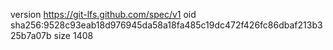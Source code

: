 version https://git-lfs.github.com/spec/v1
oid sha256:9528c93eab18d976945da58a18fa485c19dc472f426fc86dbaf213b325b7a07b
size 1408
